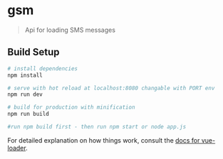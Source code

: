 # gsm

> Api for loading SMS messages

## Build Setup

``` bash
# install dependencies
npm install

# serve with hot reload at localhost:8080 changable with PORT env
npm run dev

# build for production with minification
npm run build

#run npm build first - then run npm start or node app.js
```

For detailed explanation on how things work, consult the [docs for vue-loader](http://vuejs.github.io/vue-loader).



